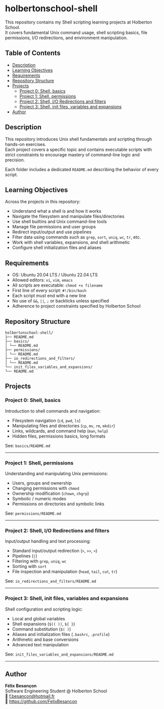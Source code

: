 # holbertonschool-shell

This repository contains my Shell scripting learning projects at Holberton School.  
It covers fundamental Unix command usage, shell scripting basics, file permissions, I/O redirections, and environment manipulation.

## Table of Contents
- [Description](#description)
- [Learning Objectives](#learning-objectives)
- [Requirements](#requirements)
- [Repository Structure](#repository-structure)
- [Projects](#projects)
  - [Project 0: Shell, basics](#project-0-shell-basics)
  - [Project 1: Shell, permissions](#project-1-shell-permissions)
  - [Project 2: Shell, I/O Redirections and filters](#project-2-shell-io-redirections-and-filters)
  - [Project 3: Shell, init files, variables and expansions](#project-3-shell-init-files-variables-and-expansions)
- [Author](#author)

## Description
This repository introduces Unix shell fundamentals and scripting through hands-on exercises.  
Each project covers a specific topic and contains executable scripts with strict constraints to encourage mastery of command-line logic and precision.

Each folder includes a dedicated `README.md` describing the behavior of every script.

## Learning Objectives
Across the projects in this repository:
- Understand what a shell is and how it works
- Navigate the filesystem and manipulate files/directories
- Use shell builtins and Unix command-line tools
- Manage file permissions and user groups
- Redirect input/output and use pipelines
- Filter data using commands such as `grep`, `sort`, `uniq`, `wc`, `tr`, etc.
- Work with shell variables, expansions, and shell arithmetic
- Configure shell initialization files and aliases

## Requirements
- OS: Ubuntu 20.04 LTS / Ubuntu 22.04 LTS
- Allowed editors: `vi`, `vim`, `emacs`
- All scripts are executable: `chmod +x filename`
- First line of every script: `#!/bin/bash`
- Each script must end with a new line
- No use of `&&`, `||`, `;` or backticks unless specified
- Adherence to project constraints specified by Holberton School

## Repository Structure
```
holbertonschool-shell/
├── README.md
├── basics/
│ └── README.md
├── permissions/
│ └── README.md
├── io_redirections_and_filters/
│ └── README.md
└── init_files_variables_and_expansions/
└── README.md
```

## Projects

### Project 0: Shell, basics
Introduction to shell commands and navigation:
- Filesystem navigation (`cd`, `pwd`, `ls`)
- Manipulating files and directories (`cp`, `mv`, `rm`, `mkdir`)
- Links, wildcards, and command help (`man`, `help`)
- Hidden files, permissions basics, long formats

See: `basics/README.md`

---

### Project 1: Shell, permissions
Understanding and manipulating Unix permissions:
- Users, groups and ownership
- Changing permissions with `chmod`
- Ownership modification (`chown`, `chgrp`)
- Symbolic / numeric modes
- Permissions on directories and symbolic links

See: `permissions/README.md`

---

### Project 2: Shell, I/O Redirections and filters
Input/output handling and text processing:
- Standard input/output redirection (`>`, `>>`, `<`)
- Pipelines (`|`)
- Filtering with `grep`, `uniq`, `wc`
- Sorting with `sort`
- File inspection and manipulation (`head`, `tail`, `cut`, `tr`)

See: `io_redirections_and_filters/README.md`

---

### Project 3: Shell, init files, variables and expansions
Shell configuration and scripting logic:
- Local and global variables
- Shell expansions (`$(( ))`, `${ }`)
- Command substitution (`$( )`)
- Aliases and initialization files (`.bashrc`, `.profile`)
- Arithmetic and base conversions
- Advanced text manipulation

See: `init_files_variables_and_expansions/README.md`

---

## Author
**Félix Besançon**  
Software Engineering Student @ Holberton School  
📧 f.besancon@hotmail.fr  
🔗 https://github.com/FelixBesancon
